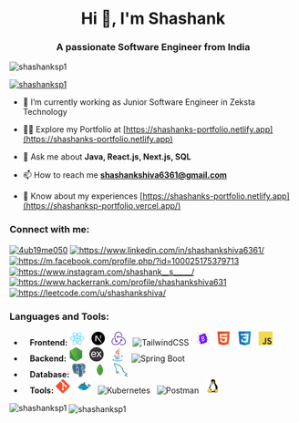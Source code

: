 <h1 align="center">Hi 👋, I'm Shashank</h1>
<h3 align="center">A passionate Software Engineer from India</h3>

<p align="left"> <img src="https://komarev.com/ghpvc/?username=shashanksp1&label=Profile%20views&color=0e75b6&style=flat" alt="shashanksp1" /> </p>

<p align="left"> <a href="https://github.com/ryo-ma/github-profile-trophy"><img src="https://github-profile-trophy.vercel.app/?username=shashanksp1" alt="shashanksp1" /></a> </p>

-  🔭 I’m currently working as Junior Software Engineer in Zeksta Technology
-  👨‍💻 Explore my Portfolio at [https://shashanks-portfolio.netlify.app](https://shashanks-portfolio.netlify.app)

- 💬 Ask me about **Java, React.js, Next.js, SQL**

- 📫 How to reach me **shashankshiva6361@gmail.com**

- 📄 Know about my experiences [https://shashanks-portfolio.netlify.app](https://shashanksp-portfolio.vercel.app/)

<h3 align="left">Connect with me:</h3>
<p align="left">
<a href="https://twitter.com/4ub19me050" target="blank"><img align="center" src="https://raw.githubusercontent.com/rahuldkjain/github-profile-readme-generator/master/src/images/icons/Social/twitter.svg" alt="4ub19me050" height="30" width="40" /></a>
<a href="https://linkedin.com/in/https://www.linkedin.com/in/shashankshiva6361/" target="blank"><img align="center" src="https://raw.githubusercontent.com/rahuldkjain/github-profile-readme-generator/master/src/images/icons/Social/linked-in-alt.svg" alt="https://www.linkedin.com/in/shashankshiva6361/" height="30" width="40" /></a>
<a href="https://fb.com/https://m.facebook.com/profile.php/?id=100025175379713" target="blank"><img align="center" src="https://raw.githubusercontent.com/rahuldkjain/github-profile-readme-generator/master/src/images/icons/Social/facebook.svg" alt="https://m.facebook.com/profile.php/?id=100025175379713" height="30" width="40" /></a>
<a href="https://instagram.com/https://www.instagram.com/shashank__s_____/" target="blank"><img align="center" src="https://raw.githubusercontent.com/rahuldkjain/github-profile-readme-generator/master/src/images/icons/Social/instagram.svg" alt="https://www.instagram.com/shashank__s_____/" height="30" width="40" /></a>
<a href="https://www.hackerrank.com/https://www.hackerrank.com/profile/shashankshiva631" target="blank"><img align="center" src="https://raw.githubusercontent.com/rahuldkjain/github-profile-readme-generator/master/src/images/icons/Social/hackerrank.svg" alt="https://www.hackerrank.com/profile/shashankshiva631" height="30" width="40" /></a>
<a href="https://www.leetcode.com/https://leetcode.com/u/shashankshiva/" target="blank"><img align="center" src="https://raw.githubusercontent.com/rahuldkjain/github-profile-readme-generator/master/src/images/icons/Social/leet-code.svg" alt="https://leetcode.com/u/shashankshiva/" height="30" width="40" /></a>
</p>

<h3 align="left">Languages and Tools:</h3>
<ul>
  <li>&nbsp;&nbsp;
    <b>Frontend:</b>
    <img src="https://raw.githubusercontent.com/devicons/devicon/master/icons/react/react-original.svg" alt="React" width="25" height="25"   />&nbsp;&nbsp;
    <img src="https://github.com/ShashankSP1/ShashankSP1/blob/main/nextjs-icon.png" alt="Next.js" width="25" height="25"   />&nbsp;&nbsp;
    <img src="https://raw.githubusercontent.com/devicons/devicon/master/icons/redux/redux-original.svg" alt="Redux" width="25" height="25"   />&nbsp;&nbsp;
    <img src="https://www.vectorlogo.zone/logos/tailwindcss/tailwindcss-icon.svg" alt="TailwindCSS" width="25" height="25"  />&nbsp;&nbsp;
    <img src="https://github.com/ShashankSP1/ShashankSP1/blob/main/icons-hero%402x.png" alt="Bootstrap" width="25" height="25"   />&nbsp;&nbsp;
    <img src="https://raw.githubusercontent.com/devicons/devicon/master/icons/html5/html5-original.svg" alt="HTML" width="25" height="25"   />&nbsp;&nbsp;
    <img src="https://raw.githubusercontent.com/devicons/devicon/master/icons/css3/css3-original.svg" alt="CSS" width="25" height="25"   />&nbsp;&nbsp;
    <img src="https://raw.githubusercontent.com/devicons/devicon/master/icons/javascript/javascript-original.svg" alt="JavaScript" width="25" height="25"   />&nbsp;&nbsp;
  </li>
  <li>&nbsp;&nbsp;
    <b>Backend:</b>
    <img src="https://raw.githubusercontent.com/devicons/devicon/master/icons/nodejs/nodejs-original.svg" alt="Node.js" width="25" height="25"  />&nbsp;&nbsp;
    <img src="https://github.com/ShashankSP1/ShashankSP1/blob/main/1646733543.webp" alt="Express.js" width="25" height="25"   />&nbsp;&nbsp;
    <img src="https://raw.githubusercontent.com/devicons/devicon/master/icons/java/java-original.svg" alt="Java" width="25" height="25"   />&nbsp;&nbsp;
    <img src="https://www.vectorlogo.zone/logos/springio/springio-icon.svg" alt="Spring Boot" width="25" height="25"   />&nbsp;&nbsp;
  </li>

  <li>&nbsp;&nbsp;
    <b>Database:</b>
    <img src="https://raw.githubusercontent.com/devicons/devicon/master/icons/postgresql/postgresql-original.svg" alt="PostgreSQL" width="25" height="25"   />&nbsp;&nbsp;
    <img src="https://raw.githubusercontent.com/devicons/devicon/master/icons/mongodb/mongodb-original.svg" alt="MongoDB" width="25" height="25"   />&nbsp;&nbsp;
    <img src="https://raw.githubusercontent.com/devicons/devicon/master/icons/mysql/mysql-original.svg" alt="MySQL" width="25" height="25"   />&nbsp;&nbsp;
  </li>

  <li>&nbsp;&nbsp;
    <b>Tools:</b>
    <img src="https://raw.githubusercontent.com/devicons/devicon/master/icons/git/git-original.svg" alt="Git" width="25" height="25"   />&nbsp;&nbsp;
    <img src="https://raw.githubusercontent.com/devicons/devicon/master/icons/docker/docker-original.svg" alt="Docker" width="25" height="25"   />&nbsp;&nbsp;
    <img src="https://www.vectorlogo.zone/logos/kubernetes/kubernetes-icon.svg" alt="Kubernetes" width="25" height="25"   />&nbsp;&nbsp;
    <img src="https://www.vectorlogo.zone/logos/getpostman/getpostman-icon.svg" alt="Postman" width="25" height="25"   />&nbsp;&nbsp;
    <img src="https://raw.githubusercontent.com/devicons/devicon/master/icons/linux/linux-original.svg" alt="Linux" width="25" height="25"  />&nbsp;&nbsp;
  </li>
</ul>

<p><img align="left" src="https://github-readme-stats.vercel.app/api/top-langs?username=shashanksp1&show_icons=true&locale=en&layout=compact" alt="shashanksp1" /></p>

<p>&nbsp;<img align="center" src="https://github-readme-stats.vercel.app/api?username=shashanksp1&show_icons=true&locale=en" alt="shashanksp1" /></p>
